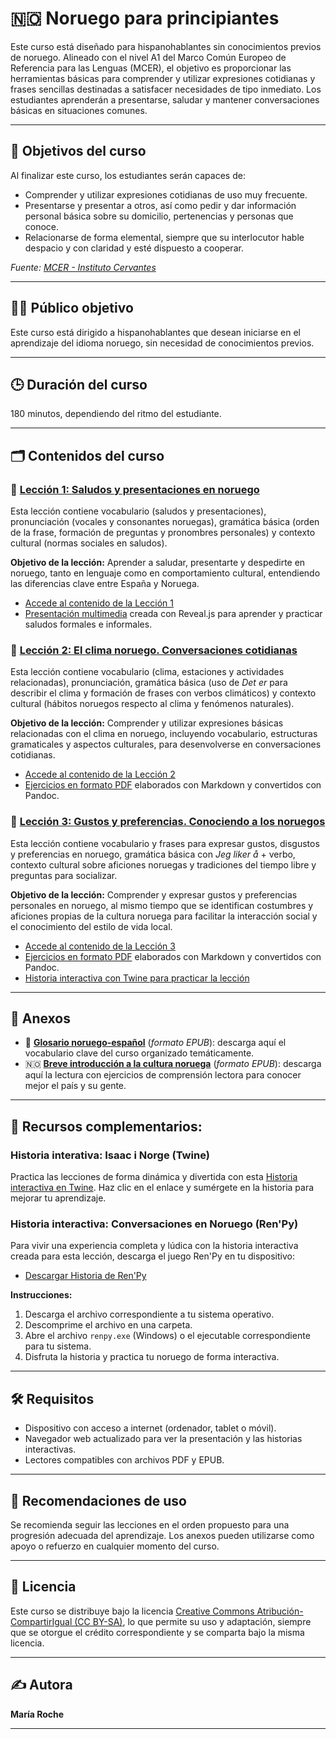 # 🇳🇴 Noruego para principiantes

Este curso está diseñado para hispanohablantes sin conocimientos previos de noruego. Alineado con el nivel A1 del Marco Común Europeo de Referencia para las Lenguas (MCER), el objetivo es proporcionar las herramientas básicas para comprender y utilizar expresiones cotidianas y frases sencillas destinadas a satisfacer necesidades de tipo inmediato. Los estudiantes aprenderán a presentarse, saludar y mantener conversaciones básicas en situaciones comunes.

---

## 🎯 Objetivos del curso

Al finalizar este curso, los estudiantes serán capaces de:

- Comprender y utilizar expresiones cotidianas de uso muy frecuente.
- Presentarse y presentar a otros, así como pedir y dar información personal básica sobre su domicilio, pertenencias y personas que conoce.
- Relacionarse de forma elemental, siempre que su interlocutor hable despacio y con claridad y esté dispuesto a cooperar.

*Fuente: [MCER - Instituto Cervantes](https://cvc.cervantes.es/ensenanza/biblioteca_ele/marco/cvc_mer.pdf)*

---

## 🧑‍🎓 Público objetivo

Este curso está dirigido a hispanohablantes que desean iniciarse en el aprendizaje del idioma noruego, sin necesidad de conocimientos previos.

---
## 🕒 Duración del curso

180 minutos, dependiendo del ritmo del estudiante.

---

## 🗂️ Contenidos del curso

### 📍 [Lección 1: **Saludos y presentaciones en noruego**](00-leccion1/leccion1.md)
Esta lección contiene vocabulario (saludos y presentaciones), pronunciación (vocales y consonantes noruegas), gramática básica (orden de la frase, formación de preguntas y pronombres personales) y contexto cultural (normas sociales en saludos).

**Objetivo de la lección:** Aprender a saludar, presentarte y despedirte en noruego, tanto en lenguaje como en comportamiento cultural, entendiendo las diferencias clave entre España y Noruega.

- [Accede al contenido de la Lección 1](00-leccion1/leccion1.md)
- [Presentación multimedia](https://mroche02.github.io/curso-noruego/00-leccion1/presentacion/presentacion.html) creada con Reveal.js para aprender y practicar saludos formales e informales.

### 📍 [Lección 2: **El clima noruego. Conversaciones cotidianas**](01-leccion2/leccion2.md) 
Esta lección contiene vocabulario (clima, estaciones y actividades relacionadas), pronunciación, gramática básica (uso de *Det er* para describir el clima y formación de frases con verbos climáticos) y contexto cultural (hábitos noruegos respecto al clima y fenómenos naturales).

**Objetivo de la lección:** Comprender y utilizar expresiones básicas relacionadas con el clima en noruego, incluyendo vocabulario, estructuras gramaticales y aspectos culturales, para desenvolverse en conversaciones cotidianas.

- [Accede al contenido de la Lección 2](00-leccion1/leccion1.md)
- [Ejercicios en formato PDF](https://mroche02.github.io/curso-noruego/01-leccion2/ejercicios-leccion2.pdf) elaborados con Markdown y convertidos con Pandoc.


### 📍 [Lección 3: **Gustos y preferencias. Conociendo a los noruegos**](02-leccion3/leccion3.md)
Esta lección contiene vocabulario y frases para expresar gustos, disgustos y preferencias en noruego, gramática básica con *Jeg liker å* + verbo, contexto cultural sobre aficiones noruegas y tradiciones del tiempo libre y preguntas para socializar.

**Objetivo de la lección:** Comprender y expresar gustos y preferencias personales en noruego, al mismo tiempo que se identifican costumbres y aficiones propias de la cultura noruega para facilitar la interacción social y el conocimiento del estilo de vida local.

- [Accede al contenido de la Lección 3](00-leccion1/leccion1.md)
- [Ejercicios en formato PDF](https://mroche02.github.io/curso-noruego/02-leccion3/ejercicios-leccion3.pdf) elaborados con Markdown y convertidos con Pandoc.
- [Historia interactiva con Twine para practicar la lección](https://mroche02.github.io/curso-noruego/Twine/NorwegianTwine.html)

---

## 📎 Anexos

- 📘 [**Glosario noruego-español**](https://mroche02.github.io/curso-noruego/anexos/ANEXO1/dist/glosario1.epub) (_formato EPUB_): descarga aquí el vocabulario clave del curso organizado temáticamente.
- 🇳🇴 [**Breve introducción a la cultura noruega**](https://mroche02.github.io/curso-noruego/anexos/ANEXO2/dist/anexo2.epub) (_formato EPUB_): descarga aquí la lectura con ejercicios de comprensión lectora para conocer mejor el país y su gente.

---

## 📍 Recursos complementarios:

### Historia interativa: Isaac i Norge (Twine)

Practica las lecciones de forma dinámica y divertida con esta [Historia interactiva en Twine](https://mroche02.github.io/curso-noruego/Twine/NorwegianTwine.html). Haz clic en el enlace y sumérgete en la historia para mejorar tu aprendizaje.

### Historia interactiva: Conversaciones en Noruego (Ren'Py)

Para vivir una experiencia completa y lúdica con la historia interactiva creada para esta lección, descarga el juego Ren'Py en tu dispositivo:

- [Descargar Historia de Ren'Py](https://mroche02.github.io/curso-noruego/Renpy.zip)

**Instrucciones:**  
1. Descarga el archivo correspondiente a tu sistema operativo.  
2. Descomprime el archivo en una carpeta.  
3. Abre el archivo `renpy.exe` (Windows) o el ejecutable correspondiente para tu sistema.  
4. Disfruta la historia y practica tu noruego de forma interactiva.

---

## 🛠️ Requisitos

- Dispositivo con acceso a internet (ordenador, tablet o móvil).
- Navegador web actualizado para ver la presentación y las historias interactivas.
- Lectores compatibles con archivos PDF y EPUB.

---

## 🔄 Recomendaciones de uso

Se recomienda seguir las lecciones en el orden propuesto para una progresión adecuada del aprendizaje. Los anexos pueden utilizarse como apoyo o refuerzo en cualquier momento del curso.

---

## 📄 Licencia

Este curso se distribuye bajo la licencia [Creative Commons Atribución-CompartirIgual (CC BY-SA)](https://creativecommons.org/licenses/by-sa/4.0/deed.es), lo que permite su uso y adaptación, siempre que se otorgue el crédito correspondiente y se comparta bajo la misma licencia.

---

## ✍️ Autora

**María Roche**

---
